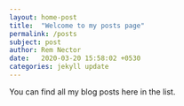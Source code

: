```yaml
---
layout: home-post
title:  "Welcome to my posts page"
permalink: /posts
subject: post
author: Rem Nector
date:   2020-03-20 15:58:02 +0530
categories: jekyll update
---
```

You can find all my blog posts here in the list.